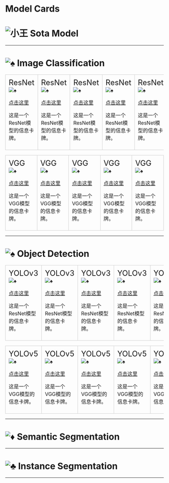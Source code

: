 # Model Cards

# <img src="https://img.shields.io/badge/🃏-Joker-color.svg" alt="小王"> Sota Model 


---
# <img src="https://img.shields.io/badge/%E2%99%A0-red.svg" alt="♠"> Image Classification 

<table cellspacing="0" cellpadding="0">
<!-- 第1行 -->
<tr>
    <td style="border: 1px solid #ccc; padding: 10px; margin: 10px;">
        <div style="display: inline-block; border-radius: 5px;">
        <!-- 模型名称 -->
        <span style="font-size: 24px;">ResNet</span>
        <!-- 模型图标 -->
        <img src="https://img.shields.io/badge/%E2%99%A0-ResNet-red.svg" alt="♠">
        <!-- 模型链接 -->
        <p><a href="https://example.com">点击这里</a></p>
        <!-- 模型描述 -->
        <p>这是一个ResNet模型的信息卡牌。</p>
        </div>
    </td>
<!-- 添加其他模型信息卡牌 -->
    <td style="border: 1px solid #ccc; padding: 10px; margin: 10px;">
        <div style="display: inline-block; border-radius: 5px;">
        <!-- 模型名称 -->
        <span style="font-size: 24px;">ResNet</span>
        <!-- 模型图标 -->
        <img src="https://img.shields.io/badge/%E2%99%A0-ResNet-red.svg" alt="♠">
        <!-- 模型链接 -->
        <p><a href="https://example.com">点击这里</a></p>
        <!-- 模型描述 -->
        <p>这是一个ResNet模型的信息卡牌。</p>
        </div>
    </td>
<!-- 添加其他模型信息卡牌 -->
    <td style="border: 1px solid #ccc; padding: 10px; margin: 10px;">
        <div style="display: inline-block; border-radius: 5px;">
        <!-- 模型名称 -->
        <span style="font-size: 24px;">ResNet</span>
        <!-- 模型图标 -->
        <img src="https://img.shields.io/badge/%E2%99%A0-ResNet-red.svg" alt="♠">
        <!-- 模型链接 -->
        <p><a href="https://example.com">点击这里</a></p>
        <!-- 模型描述 -->
        <p>这是一个ResNet模型的信息卡牌。</p>
        </div>
    </td>
<!-- 添加其他模型信息卡牌 -->
    <td style="border: 1px solid #ccc; padding: 10px; margin: 10px;">
        <div style="display: inline-block; border-radius: 5px;">
        <!-- 模型名称 -->
        <span style="font-size: 24px;">ResNet</span>
        <!-- 模型图标 -->
        <img src="https://img.shields.io/badge/%E2%99%A0-ResNet-red.svg" alt="♠">
        <!-- 模型链接 -->
        <p><a href="https://example.com">点击这里</a></p>
        <!-- 模型描述 -->
        <p>这是一个ResNet模型的信息卡牌。</p>
        </div>
    </td>
<!-- 添加其他模型信息卡牌 -->
    <td style="border: 1px solid #ccc; padding: 10px; margin: 10px;">
        <div style="display: inline-block; border-radius: 5px;">
        <!-- 模型名称 -->
        <span style="font-size: 24px;">ResNet</span>
        <!-- 模型图标 -->
        <img src="https://img.shields.io/badge/%E2%99%A0-ResNet-red.svg" alt="♠">
        <!-- 模型链接 -->
        <p><a href="https://example.com">点击这里</a></p>
        <!-- 模型描述 -->
        <p>这是一个ResNet模型的信息卡牌。</p>
        </div>
    </td>
</tr>
<!-- 添加其他表格行 -->
</table>

<table cellspacing="0" cellpadding="0">
<!-- 第1行 -->
<tr>
    <td style="border: 1px solid #ccc; padding: 10px; margin: 10px;">
        <div style="display: inline-block; border-radius: 5px;">
        <!-- 模型名称 -->
        <span style="font-size: 24px;">VGG</span>
        <!-- 模型图标 -->
        <img src="https://img.shields.io/badge/%E2%99%A0-VGG-red.svg" alt="♠">
        <!-- 模型链接 -->
        <p><a href="https://example.com">点击这里</a></p>
        <!-- 模型描述 -->
        <p>这是一个VGG模型的信息卡牌。</p>
        </div>
    </td>
<!-- 添加其他模型信息卡牌 -->
    <td style="border: 1px solid #ccc; padding: 10px; margin: 10px;">
        <div style="display: inline-block; border-radius: 5px;">
        <!-- 模型名称 -->
        <span style="font-size: 24px;">VGG</span>
        <!-- 模型图标 -->
        <img src="https://img.shields.io/badge/%E2%99%A0-VGG-red.svg" alt="♠">
        <!-- 模型链接 -->
        <p><a href="https://example.com">点击这里</a></p>
        <!-- 模型描述 -->
        <p>这是一个VGG模型的信息卡牌。</p>
        </div>
    </td>
<!-- 添加其他模型信息卡牌 -->
    <td style="border: 1px solid #ccc; padding: 10px; margin: 10px;">
        <div style="display: inline-block; border-radius: 5px;">
        <!-- 模型名称 -->
        <span style="font-size: 24px;">VGG</span>
        <!-- 模型图标 -->
        <img src="https://img.shields.io/badge/%E2%99%A0-VGG-red.svg" alt="♠">
        <!-- 模型链接 -->
        <p><a href="https://example.com">点击这里</a></p>
        <!-- 模型描述 -->
        <p>这是一个VGG模型的信息卡牌。</p>
        </div>
    </td>
<!-- 添加其他模型信息卡牌 -->
    <td style="border: 1px solid #ccc; padding: 10px; margin: 10px;">
        <div style="display: inline-block; border-radius: 5px;">
        <!-- 模型名称 -->
        <span style="font-size: 24px;">VGG</span>
        <!-- 模型图标 -->
        <img src="https://img.shields.io/badge/%E2%99%A0-VGG-red.svg" alt="♠">
        <!-- 模型链接 -->
        <p><a href="https://example.com">点击这里</a></p>
        <!-- 模型描述 -->
        <p>这是一个VGG模型的信息卡牌。</p>
        </div>
    </td>
<!-- 添加其他模型信息卡牌 -->
    <td style="border: 1px solid #ccc; padding: 10px; margin: 10px;">
        <div style="display: inline-block; border-radius: 5px;">
        <!-- 模型名称 -->
        <span style="font-size: 24px;">VGG</span>
        <!-- 模型图标 -->
        <img src="https://img.shields.io/badge/%E2%99%A0-VGG-red.svg" alt="♠">
        <!-- 模型链接 -->
        <p><a href="https://example.com">点击这里</a></p>
        <!-- 模型描述 -->
        <p>这是一个VGG模型的信息卡牌。</p>
        </div>
    </td>
</tr>
<!-- 添加其他表格行 -->
</table>

---
# <img src="https://img.shields.io/badge/%E2%99%A0-black.svg" alt="♠"> Object Detection
<table cellspacing="0" cellpadding="0">
<!-- 第1行 -->
<tr>
    <td style="border: 1px solid #ccc; padding: 10px; margin: 10px;">
        <div style="display: inline-block; border-radius: 5px;">
        <!-- 模型名称 -->
        <span style="font-size: 24px;">YOLOv3</span>
        <!-- 模型图标 -->
        <img src="https://img.shields.io/badge/%E2%99%A0-YOLOv3-black.svg" alt="♠">
        <!-- 模型链接 -->
        <p><a href="https://example.com">点击这里</a></p>
        <!-- 模型描述 -->
        <p>这是一个ResNet模型的信息卡牌。</p>
        </div>
    </td>
<!-- 添加其他模型信息卡牌 -->
    <td style="border: 1px solid #ccc; padding: 10px; margin: 10px;">
        <div style="display: inline-block; border-radius: 5px;">
        <!-- 模型名称 -->
        <span style="font-size: 24px;">YOLOv3</span>
        <!-- 模型图标 -->
        <img src="https://img.shields.io/badge/%E2%99%A0-YOLOv3-black.svg" alt="♠">
        <!-- 模型链接 -->
        <p><a href="https://example.com">点击这里</a></p>
        <!-- 模型描述 -->
        <p>这是一个ResNet模型的信息卡牌。</p>
        </div>
    </td>
<!-- 添加其他模型信息卡牌 -->
    <td style="border: 1px solid #ccc; padding: 10px; margin: 10px;">
        <div style="display: inline-block; border-radius: 5px;">
        <!-- 模型名称 -->
        <span style="font-size: 24px;">YOLOv3</span>
        <!-- 模型图标 -->
        <img src="https://img.shields.io/badge/%E2%99%A0-YOLOv3-black.svg" alt="♠">
        <!-- 模型链接 -->
        <p><a href="https://example.com">点击这里</a></p>
        <!-- 模型描述 -->
        <p>这是一个ResNet模型的信息卡牌。</p>
        </div>
    </td>
<!-- 添加其他模型信息卡牌 -->
    <td style="border: 1px solid #ccc; padding: 10px; margin: 10px;">
        <div style="display: inline-block; border-radius: 5px;">
        <!-- 模型名称 -->
        <span style="font-size: 24px;">YOLOv3</span>
        <!-- 模型图标 -->
        <img src="https://img.shields.io/badge/%E2%99%A0-YOLOv3-black.svg" alt="♠">
        <!-- 模型链接 -->
        <p><a href="https://example.com">点击这里</a></p>
        <!-- 模型描述 -->
        <p>这是一个ResNet模型的信息卡牌。</p>
        </div>
    </td>
<!-- 添加其他模型信息卡牌 -->
    <td style="border: 1px solid #ccc; padding: 10px; margin: 10px;">
        <div style="display: inline-block; border-radius: 5px;">
        <!-- 模型名称 -->
        <span style="font-size: 24px;">YOLOv3</span>
        <!-- 模型图标 -->
        <img src="https://img.shields.io/badge/%E2%99%A0-YOLOv3-black.svg" alt="♠">
        <!-- 模型链接 -->
        <p><a href="https://example.com">点击这里</a></p>
        <!-- 模型描述 -->
        <p>这是一个ResNet模型的信息卡牌。</p>
        </div>
    </td>
</tr>
<!-- 添加其他表格行 -->
</table>

<table cellspacing="0" cellpadding="0">
<!-- 第1行 -->
<tr>
    <td style="border: 1px solid #ccc; padding: 10px; margin: 10px;">
        <div style="display: inline-block; border-radius: 5px;">
        <!-- 模型名称 -->
        <span style="font-size: 24px;">YOLOv5</span>
        <!-- 模型图标 -->
        <img src="https://img.shields.io/badge/%E2%99%A0-YOLOv5-black.svg" alt="♠">
        <!-- 模型链接 -->
        <p><a href="https://example.com">点击这里</a></p>
        <!-- 模型描述 -->
        <p>这是一个VGG模型的信息卡牌。</p>
        </div>
    </td>
<!-- 添加其他模型信息卡牌 -->
    <td style="border: 1px solid #ccc; padding: 10px; margin: 10px;">
        <div style="display: inline-block; border-radius: 5px;">
        <!-- 模型名称 -->
        <span style="font-size: 24px;">YOLOv5</span>
        <!-- 模型图标 -->
        <img src="https://img.shields.io/badge/%E2%99%A0-YOLOv5-black.svg" alt="♠">
        <!-- 模型链接 -->
        <p><a href="https://example.com">点击这里</a></p>
        <!-- 模型描述 -->
        <p>这是一个VGG模型的信息卡牌。</p>
        </div>
    </td>
<!-- 添加其他模型信息卡牌 -->
    <td style="border: 1px solid #ccc; padding: 10px; margin: 10px;">
        <div style="display: inline-block; border-radius: 5px;">
        <!-- 模型名称 -->
        <span style="font-size: 24px;">YOLOv5</span>
        <!-- 模型图标 -->
        <img src="https://img.shields.io/badge/%E2%99%A0-YOLOv5-black.svg" alt="♠">
        <!-- 模型链接 -->
        <p><a href="https://example.com">点击这里</a></p>
        <!-- 模型描述 -->
        <p>这是一个VGG模型的信息卡牌。</p>
        </div>
    </td>
<!-- 添加其他模型信息卡牌 -->
    <td style="border: 1px solid #ccc; padding: 10px; margin: 10px;">
        <div style="display: inline-block; border-radius: 5px;">
        <!-- 模型名称 -->
        <span style="font-size: 24px;">YOLOv5</span>
        <!-- 模型图标 -->
        <img src="https://img.shields.io/badge/%E2%99%A0-YOLOv5-black.svg" alt="♠">
        <!-- 模型链接 -->
        <p><a href="https://example.com">点击这里</a></p>
        <!-- 模型描述 -->
        <p>这是一个VGG模型的信息卡牌。</p>
        </div>
    </td>
<!-- 添加其他模型信息卡牌 -->
    <td style="border: 1px solid #ccc; padding: 10px; margin: 10px;">
        <div style="display: inline-block; border-radius: 5px;">
        <!-- 模型名称 -->
        <span style="font-size: 24px;">YOLOv5</span>
        <!-- 模型图标 -->
        <img src="https://img.shields.io/badge/%E2%99%A0-YOLOv5-black.svg" alt="♠">
        <!-- 模型链接 -->
        <p><a href="https://example.com">点击这里</a></p>
        <!-- 模型描述 -->
        <p>这是一个VGG模型的信息卡牌。</p>
        </div>
    </td>
</tr>
<!-- 添加其他表格行 -->
</table>

---
# <img src="https://img.shields.io/badge/%E2%99%A6-red.svg" alt="♦"> Semantic Segmentation


---
# <img src="https://img.shields.io/badge/%E2%99%A3-black.svg" alt="♣"> Instance Segmentation



---
